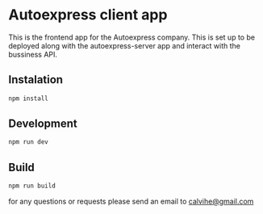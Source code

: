 # Autoexpress client app

This is the frontend app for the Autoexpress company. This is set up to be deployed along with the autoexpress-server app and interact with the bussiness API.

## Instalation 

```bash
npm install
```

## Development

```bash
npm run dev
```

## Build

```bash
npm run build
```

for any questions or requests please send an email to calvihe@gmail.com
